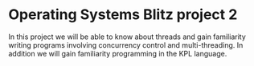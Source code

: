 # Operating Systems Blitz project 2
In this project we will be able to know about threads and gain familiarity writing programs involving concurrency control and multi-threading. 
In addition we will gain familiarity programming in the KPL language. 

